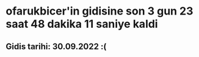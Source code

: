 # ofarukbicer'in gidisine son 3 gun 23 saat 48 dakika 11 saniye kaldi

## Gidis tarihi: 30.09.2022 :(